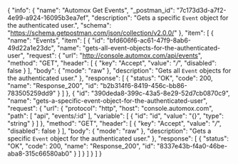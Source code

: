 {
  "info": {
    "name": "Automox Get Events",
    "_postman_id": "7c173d3d-a7f2-4e99-a924-16095b3ea7ef",
    "description": "Gets a specific `Event` object for the authenticated user.",
    "schema": "https://schema.getpostman.com/json/collection/v2.0.0/"
  },
  "item": [
    {
      "name": "Events",
      "item": [
        {
          "id": "bfd606f6-ac61-47f9-8ab6-49d22a1e23dc",
          "name": "gets-all-event-objects-for-the-authenticated-user",
          "request": {
            "url": "http://console.automox.com/api/events",
            "method": "GET",
            "header": [
              {
                "key": "Accept",
                "value": "*/*",
                "disabled": false
              }
            ],
            "body": {
              "mode": "raw"
            },
            "description": "Gets all `Event` objects for the authenticated user."
          },
          "response": [
            {
              "status": "OK",
              "code": 200,
              "name": "Response_200",
              "id": "b2b314f6-8419-456c-bb86-783505259dd9"
            }
          ]
        },
        {
          "id": "390deda8-399c-43a5-8e29-52d7cb0870c9",
          "name": "gets-a-specific-event-object-for-the-authenticated-user",
          "request": {
            "url": {
              "protocol": "http",
              "host": "console.automox.com",
              "path": [
                "api",
                "events/:id"
              ],
              "variable": [
                {
                  "id": "id",
                  "value": "{}",
                  "type": "string"
                }
              ]
            },
            "method": "GET",
            "header": [
              {
                "key": "Accept",
                "value": "*/*",
                "disabled": false
              }
            ],
            "body": {
              "mode": "raw"
            },
            "description": "Gets a specific `Event` object for the authenticated user."
          },
          "response": [
            {
              "status": "OK",
              "code": 200,
              "name": "Response_200",
              "id": "8337e43b-f4a0-46be-aba8-315c66580ab0"
            }
          ]
        }
      ]
    }
  ]
}